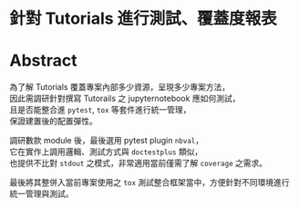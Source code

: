 # 針對 Tutorials 進行測試、覆蓋度報表

# Abstract

為了解 Tutorials 覆蓋專案內部多少資源，呈現多少專案方法，    
因此需調研針對撰寫 Tutorails 之 jupyternotebook 應如何測試，  
且是否能整合進 `pytest`, `tox` 等套件進行統一管理，   
保證建置後的配置彈性。

調研數款 module 後，最後選用 pytest plugin `nbval`，    
它在實作上調用邏輯、測試方式與 `doctestplus` 類似，    
也提供不比對 `stdout` 之模式，非常適用當前僅需了解 `coverage` 之需求。

最後將其整併入當前專案使用之 `tox` 測試整合框架當中，方便針對不同環境進行統一管理與測試。

